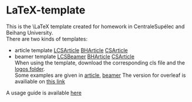 # LaTeX-template
This is the \LaTeX template created for homework in CentraleSupélec and Beihang University.  
There are two kinds of templates:  
- article template [LCSArticle](LCSArticle.cls)  [BHArticle](BHArticle.cls)  [CSArticle](CSArticle.cls)   
- beamer template [LCSBeamer](LCSBeamer.cls)  [BHArticle](BHBeamer.cls)  [CSArticle](CSBeamer.cls)   
When using the template, download the corresponding cls file and the [logos folder](/logos).   
Some examples are given in [article](article.tex), [beamer](beamer.tex)
The version for overleaf is availiable on [this link](https://www.overleaf.com/read/tcbxdycqrwjg)

A usage guide is available [here](UsageGuide.pdf)
